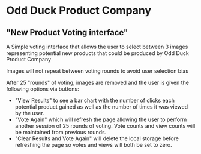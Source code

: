 # Odd Duck Product Company

## "New Product Voting interface"

A Simple voting interface that allows the user to select between 3 images representing potential new products that could be produced by Odd Duck Product Company

Images will not repeat between voting rounds to avoid user selection bias

After 25 "rounds" of voting, images are removed and the user is given the following options via buttons:

- "View Results" to see a bar chart with the number of clicks each potential product gained as well as the number of times it was viewed by the user.
- "Vote Again" which will refresh the page allowing the user to perform another session of 25 rounds of voting. Vote counts and view counts will be maintained from previous rounds.
- "Clear Results and Vote Again" will delete the local storage before refreshing the page so votes and views will both be set to zero.